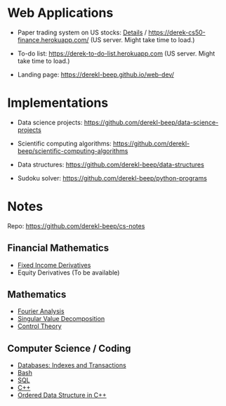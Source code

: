 # Web Applications

- Paper trading system on US stocks: [Details](https://github.com/derekl-beep/cs50-finance) / https://derek-cs50-finance.herokuapp.com/ (US server. Might take time to load.)

- To-do list: https://derek-to-do-list.herokuapp.com (US server. Might take time to load.)

- Landing page: https://derekl-beep.github.io/web-dev/

# Implementations

- Data science projects: https://github.com/derekl-beep/data-science-projects

- Scientific computing algorithms: https://github.com/derekl-beep/scientific-computing-algorithms

- Data structures: https://github.com/derekl-beep/data-structures

- Sudoku solver: https://github.com/derekl-beep/python-programs




# Notes

Repo: https://github.com/derekl-beep/cs-notes

## Financial Mathematics
- [Fixed Income Derivatives](https://htmlpreview.github.io/?https://github.com/derekl-beep/cs-notes/blob/master/Financial%20Math/Fixed%20Income%20Derivatives.html)
- Equity Derivatives (To be available)

## Mathematics
- [Fourier Analysis](https://htmlpreview.github.io/?https://github.com/derekl-beep/cs-notes/blob/master/Mathematics/Fourier%20Analysis.html)
- [Singular Value Decomposition](https://htmlpreview.github.io/?https://github.com/derekl-beep/cs-notes/blob/master/Mathematics/Singular%20Value%20Decomposition.html)
- [Control Theory](https://htmlpreview.github.io/?https://github.com/derekl-beep/cs-notes/blob/master/Mathematics/Control%20Theory.html)

## Computer Science / Coding
- [Databases: Indexes and Transactions](https://htmlpreview.github.io/?https://github.com/derekl-beep/cs-notes/blob/master/Computer%20Science/Databases%20-%20Advanced%20Topics.html)
- [Bash](https://htmlpreview.github.io/?https://github.com/derekl-beep/cs-notes/blob/master/Computer%20Science/Bash%20Commands.html)
- [SQL](https://htmlpreview.github.io/?https://github.com/derekl-beep/cs-notes/blob/master/Computer%20Science/SQL%20Training.html)
- [C++](https://htmlpreview.github.io/?https://github.com/derekl-beep/cs-notes/blob/master/Computer%20Science/Course%20I%20-%20Object-Oriented%20Data%20Structures%20in%20C%2B%2B.html)
- [Ordered Data Structure in C++](https://htmlpreview.github.io/?https://github.com/derekl-beep/cs-notes/blob/master/Computer%20Science/Course%20II%20-%20Ordered%20Data%20Structures.html)



